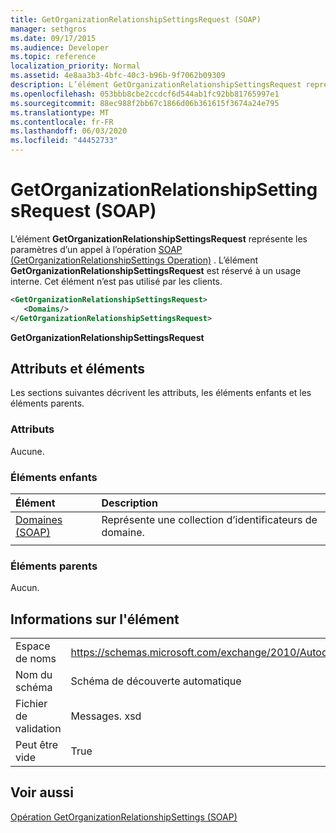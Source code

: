 ```yaml
---
title: GetOrganizationRelationshipSettingsRequest (SOAP)
manager: sethgros
ms.date: 09/17/2015
ms.audience: Developer
ms.topic: reference
localization_priority: Normal
ms.assetid: 4e8aa3b3-4bfc-40c3-b96b-9f7062b09309
description: L’élément GetOrganizationRelationshipSettingsRequest représente les paramètres d’un appel à l’opération SOAP (GetOrganizationRelationshipSettings Operation). L’élément GetOrganizationRelationshipSettingsRequest est réservé à un usage interne. Cet élément n’est pas utilisé par les clients.
ms.openlocfilehash: 053bbb8cbe2ccdcf6d544ab1fc92bb81765997e1
ms.sourcegitcommit: 88ec988f2bb67c1866d06b361615f3674a24e795
ms.translationtype: MT
ms.contentlocale: fr-FR
ms.lasthandoff: 06/03/2020
ms.locfileid: "44452733"
---
```

# <a name="getorganizationrelationshipsettingsrequest-soap"></a>GetOrganizationRelationshipSettingsRequest (SOAP)

L’élément **GetOrganizationRelationshipSettingsRequest** représente les paramètres d’un appel à l’opération [SOAP (GetOrganizationRelationshipSettings Operation)](getorganizationrelationshipsettings-operation-soap.md) . L’élément **GetOrganizationRelationshipSettingsRequest** est réservé à un usage interne. Cet élément n’est pas utilisé par les clients. 
  
```XML
<GetOrganizationRelationshipSettingsRequest>
   <Domains/>
</GetOrganizationRelationshipSettingsRequest>
```

 **GetOrganizationRelationshipSettingsRequest**
## <a name="attributes-and-elements"></a>Attributs et éléments

Les sections suivantes décrivent les attributs, les éléments enfants et les éléments parents.
  
### <a name="attributes"></a>Attributs

Aucune.
  
### <a name="child-elements"></a>Éléments enfants

|**Élément**|**Description**|
|:-----|:-----|
|[Domaines (SOAP)](domains-soap.md) <br/> |Représente une collection d’identificateurs de domaine.  <br/> |
|||
   
### <a name="parent-elements"></a>Éléments parents

Aucun.
  
## <a name="element-information"></a>Informations sur l'élément

|||
|:-----|:-----|
|Espace de noms  <br/> |https://schemas.microsoft.com/exchange/2010/Autodiscover  <br/> |
|Nom du schéma  <br/> |Schéma de découverte automatique  <br/> |
|Fichier de validation  <br/> |Messages. xsd  <br/> |
|Peut être vide  <br/> |True  <br/> |
   
## <a name="see-also"></a>Voir aussi



[Opération GetOrganizationRelationshipSettings (SOAP)](getorganizationrelationshipsettings-operation-soap.md)

